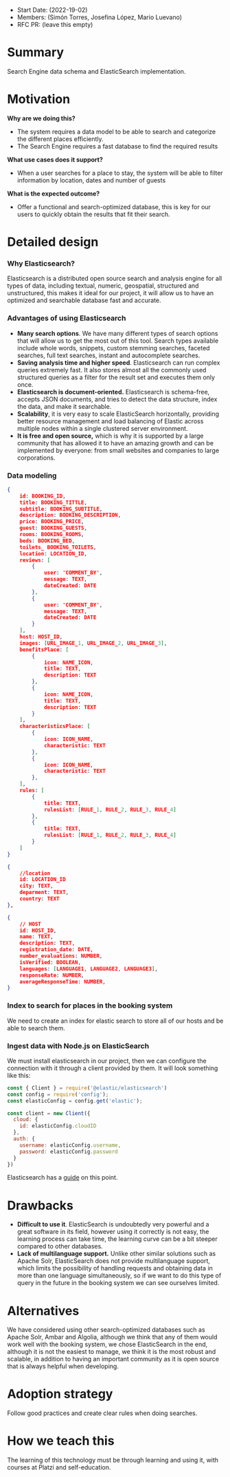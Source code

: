 - Start Date: (2022-19-02)
- Members: (Simón Torres, Josefina López, Mario Luevano)
- RFC PR: (leave this empty)

# **Summary**

Search Engine data schema and ElasticSearch implementation.

# **Motivation**

**Why are we doing this?**

- The system requires a data model to be able to search and categorize the different places efficiently.
- The Search Engine requires a fast database to find the required results

**What use cases does it support?**

- When a user searches for a place to stay, the system will be able to filter information by location, dates and number of guests

**What is the expected outcome?**

- Offer a functional and search-optimized database, this is key for our users to quickly obtain the results that fit their search.

# **Detailed design**

### Why Elasticsearch?

Elasticsearch is a distributed open source search and analysis engine for all types of data, including textual, numeric, geospatial, structured and unstructured, this makes it ideal for our project, it will allow us to have an optimized and searchable database fast and accurate.

### Advantages of using Elasticsearch

- **Many search options**. We have many different types of search options that will allow us to get the most out of this tool. Search types available include whole words, snippets, custom stemming searches, faceted searches, full text searches, instant and autocomplete searches.
- **Saving analysis time and higher speed**. Elasticsearch can run complex queries extremely fast. It also stores almost all the commonly used structured queries as a filter for the result set and executes them only once.
- **Elasticsearch is document-oriented.** Elasticsearch is schema-free, accepts JSON documents, and tries to detect the data structure, index the data, and make it searchable.
- **Scalability**, it is very easy to scale ElasticSearch horizontally, providing better resource management and load balancing of Elastic across multiple nodes within a single clustered server environment.
- **It is free and open source,** which is why it is supported by a large community that has allowed it to have an amazing growth and can be implemented by everyone: from small websites and companies to large corporations.

### Data modeling

```json
{
	id: BOOKING_ID,
	title: BOOKING_TITTLE,
	subtitle: BOOKING_SUBTITLE,
	description: BOOKING_DESCRIPTION,
	price: BOOKING_PRICE,
	guest: BOOKING_GUESTS,
	rooms: BOOKING_ROOMS,
	beds: BOOKING_BED,
	toilets_ BOOKING_TOILETS,
	location: LOCATION_ID,
	reviews: [
		{
			user: 'COMMENT_BY',
			message: TEXT,
			dateCreated: DATE 	
		},
		{
			user: 'COMMENT_BY',
			message: TEXT,
			dateCreated: DATE 	
		}
	],
	host: HOST_ID,
	images: [URL_IMAGE_1, URL_IMAGE_2, URL_IMAGE_3],
	benefitsPlace: [
		{
			icon: NAME_ICON,
			title: TEXT,
			description: TEXT
		},
		{
			icon: NAME_ICON,
			title: TEXT,
			description: TEXT
		}
	],
	characteristicsPlace: [
		{
			icon: ICON_NAME,
			characteristic: TEXT
		},
		{
			icon: ICON_NAME,
			characteristic: TEXT
		},
	],
	rules: [
		{
			title: TEXT,
			rulesList: [RULE_1, RULE_2, RULE_3, RULE_4]
		},
		{
			title: TEXT,
			rulesList: [RULE_1, RULE_2, RULE_3, RULE_4]
		}
	]
}

```

```json
{
	//location
	id: LOCATION_ID
	city: TEXT,
	deparment: TEXT,
	country: TEXT	
},

```

```json
{
	// HOST
	id: HOST_ID,
	name: TEXT,
	description: TEXT,
	registration_date: DATE,
	number_evaluations: NUMBER,
	isVerified: BOOLEAN,
	languages: [LANGUAGE1, LANGUAGE2, LANGUAGE3],
	responseRate: NUMBER,
	averageResponseTime: NUMBER, 
}
```

### Index to search for places in the booking system

We need to create an index for elastic search to store all of our hosts and be able to search them.

### Ingest data with Node.js on ElasticSearch

We must install elasticsearch in our project, then we can configure the connection with it through a client provided by them. It will look something like this:

```jsx
const { Client } = require('@elastic/elasticsearch')
const config = require('config');
const elasticConfig = config.get('elastic');

const client = new Client({
  cloud: {
    id: elasticConfig.cloudID
  },
  auth: {
    username: elasticConfig.username,
    password: elasticConfig.password
  }
})
```

Elasticsearch has a [guide](https://www.elastic.co/guide/en/cloud/current/ec-getting-started-node-js.html#ec-getting-started-node-js) on this point.

# **Drawbacks**

- **Difficult to use it**. ElasticSearch is undoubtedly very powerful and a great software in its field, however using it correctly is not easy, the learning process can take time, the learning curve can be a bit steeper compared to other databases.
- **Lack of multilanguage support.** Unlike other similar solutions such as Apache Solr, ElasticSearch does not provide multilanguage support, which limits the possibility of handling requests and obtaining data in more than one language simultaneously, so if we want to do this type of query in the future in the booking system we can see ourselves limited.

# **Alternatives**

We have considered using other search-optimized databases such as Apache Solr, Ambar and Algolia, although we think that any of them would work well with the booking system, we chose ElasticSearch in the end, although it is not the easiest to manage, we think it is the most robust and scalable, in addition to having an important community as it is open source that is always helpful when developing.

# **Adoption strategy**

Follow good practices and create clear rules when doing searches.

# **How we teach this**

The learning of this technology must be through learning and using it, with courses at Platzi and self-education.